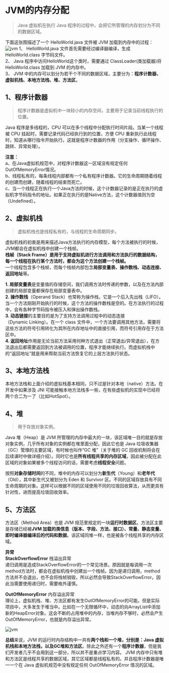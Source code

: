 # JVM的内存分配

>Java 虚拟机在执行 Java 程序的过程中，会把它所管理的内存划分为不同的数据区域。

下面这张图描述了一个 HelloWorld.java 文件被 JVM 加载到内存中的过程：  
![jvm](https://img.upyun.zzming.cn/android/jvm_fp.png)
1、 HelloWorld.java 文件首先需要经过编译器编译，生成 HelloWorld.class 字节码文件。  
2、 Java 程序中访问HelloWorld这个类时，需要通过 ClassLoader(类加载器)将HelloWorld.class 加载到 JVM 的内存中。  
3、 JVM 中的内存可以划分为若干个不同的数据区域，主要分为：**程序计数器、虚拟机栈、本地方法栈、堆、方法区**。  

## 1、程序计数器
>程序计数器是虚拟机中一块较小的内存空间，主要用于记录当前线程执行的位置。

Java 程序是多线程的，CPU 可以在多个线程中分配执行时间片段。当某一个线程被 CPU 挂起时，需要记录代码已经执行到的位置，方便 CPU 重新执行此线程时，知道从哪行指令开始执行。这就是程序计数器的作用（分支操作、循环操作、跳转、异常处理）。

**注意：**  
a、在Java虚拟机规范中，对程序计数器这一区域没有规定任何OutOfMemoryError情况。  
b、线程私有的，每条线程内部都有一个私有程序计数器。它的生命周期随着线程的创建而创建，随着线程的结束而死亡。  
c、当一个线程正在执行一个Java方法的时候，这个计数器记录的是正在执行的虚拟机字节码指令的地址。如果正在执行的是Native方法，这个计数器值则为空（Undefined）。  

## 2、虚拟机栈
>虚拟机栈也是线程私有的，与线程的生命周期同步。

虚拟机栈的初衷是用来描述Java方法执行的内存模型，每个方法被执行的时候，JVM都会在虚拟机栈中创建一个栈帧。  
**栈帧（Stack Frame）是用于支持虚拟机进行方法调用和方法执行的数据结构，每一个线程在执行某个方法时，都会为这个方法创建一个栈帧。**  
一个线程包含多个栈帧，而每个栈帧内部包含**局部变量表、操作数栈、动态连接、返回地址**等。  

**1. 局部变量表**是变量值的存储空间，我们调用方法时传递的参数，以及在方法内部创建的局部变量都保存在局部变量表中。  
**2. 操作数栈**（Operand Stack）也常称为操作栈，它是一个后入先出栈（LIFO）。当一个方法刚刚开始执行的时候，这个方法的操作数栈是空的。在方法执行的过程中，会有各种字节码指令被压入和弹出操作数栈。  
**3. 动态链接**的主要目的是为了支持方法调用过程中的动态连接（Dynamic Linking）。在一个 class 文件中，一个方法要调用其他方法，需要将这些方法的符号引用转化为其所在内存地址中的直接引用，而符号引用存在于方法区中。  
**4. 返回地址**作用是无论当前方法采用何种方式退出（正常退出/异常退出），在方法退出后都需要返回到方法被调用的位置，程序才能继续执行。而虚拟机栈中的“返回地址”就是用来帮助当前方法恢复它的上层方法执行状态。

## 3、本地方法栈

本地方法栈和上面介绍的虚拟栈基本相同，只不过是针对本地（native）方法。在开发中如果涉及 JNI 可能接触本地方法栈多一些，在有些虚拟机的实现中已经将两个合二为一了（比如HotSpot）。

## 4、堆
>用于存放对象实例。

Java 堆（Heap）是 JVM 所管理的内存中最大的一块，该区域唯一目的就是存放对象实例，几乎所有对象的实例都在堆里面分配，因此它也是 Java 垃圾收集器（GC）管理的主要区域，有时候也叫作“GC 堆”（关于堆的 GC 回收机制将会在后续课时中做详细介绍）。同时它也是**所有线程共享的内存区域**，因此被分配在此区域的对象如果被多个线程访问的话，需要考虑**线程安全**问题。

按照**对象存储时间**的不同，堆中的内存可以划分为**新生代**（Young）和**老年代**（Old），其中新生代又被划分为 Eden 和 Survivor 区。不同的区域存放具有不同生命周期的对象。这样可以根据不同的区域使用不同的垃圾回收算法，从而更具有针对性，进而提高垃圾回收效率。

## 5、方法区

方法区（Method Area）也是 JVM 规范里规定的一块**运行时数据区**。方法区主要是存储已经被**JVM 加载的类信息（版本、字段、方法、接口）、常量、静态变量、即时编译器编译后的代码和数据**。该区域同堆一样，也是被各个线程共享的内存区域。

**异常**  
**StackOverflowError** 栈溢出异常  
递归调用是造成StackOverflowError的一个常见场景。原因就是每调用一次method方法时，都会在虚拟机栈中创建出一个栈帧。因为是递归调用，method方法并不会退出，也不会将栈帧销毁，所以必然会导致StackOverflowError。因此当需要使用递归时，需要格外谨慎。

**OutOfMemoryError** 内存溢出异常  
理论上，虚拟机栈、堆、方法区都有发生OutOfMemoryError的可能。但是实际项目中，大多发生于堆当中。比如在一个无限循环中，动态的向ArrayList中添加新的HeapError对象。这会不断的占用堆中的内存，当堆内存不够时，必然会产生OutOfMemoryError，也就是内存溢出异常。

![jvm](https://img.upyun.zzming.cn/android/jvm_ing.png)

**总结**来说，JVM 的运行时内存结构中一共有**两个栈和一个堆，分别是：Java 虚拟机栈和本地方法栈，以及GC堆和方法区**。除此之外还有一个**程序计数器**，但是我们开发者几乎不会用到这一部分，所以并不是重点学习内容。 JVM 内存中只有堆和方法区是线程共享的数据区域，其它区域都是线程私有的。并且程序计数器是唯一一个在 Java 虚拟机规范中没有规定任何 OutOfMemoryError 情况的区域。
